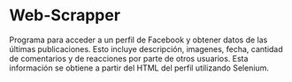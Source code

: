 # Web-Scrapper
Programa para acceder a un perfil de Facebook y obtener datos de las últimas publicaciones. Esto incluye descripción, imagenes, fecha, cantidad de comentarios y de reacciones por parte de otros usuarios. Esta información se obtiene a partir del HTML del perfil utilizando Selenium.
